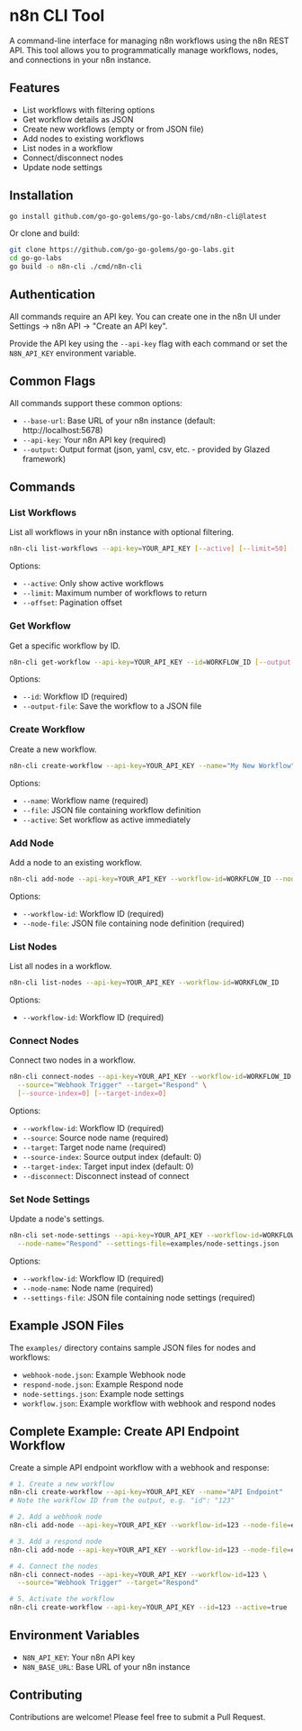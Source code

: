 # n8n CLI Tool

A command-line interface for managing n8n workflows using the n8n REST API. This tool allows you to programmatically manage workflows, nodes, and connections in your n8n instance.

## Features

- List workflows with filtering options
- Get workflow details as JSON
- Create new workflows (empty or from JSON file)
- Add nodes to existing workflows
- List nodes in a workflow
- Connect/disconnect nodes
- Update node settings

## Installation

```bash
go install github.com/go-go-golems/go-go-labs/cmd/n8n-cli@latest
```

Or clone and build:

```bash
git clone https://github.com/go-go-golems/go-go-labs.git
cd go-go-labs
go build -o n8n-cli ./cmd/n8n-cli
```

## Authentication

All commands require an API key. You can create one in the n8n UI under Settings → n8n API → "Create an API key".

Provide the API key using the `--api-key` flag with each command or set the `N8N_API_KEY` environment variable.

## Common Flags

All commands support these common options:

- `--base-url`: Base URL of your n8n instance (default: http://localhost:5678)
- `--api-key`: Your n8n API key (required)
- `--output`: Output format (json, yaml, csv, etc. - provided by Glazed framework)

## Commands

### List Workflows

List all workflows in your n8n instance with optional filtering.

```bash
n8n-cli list-workflows --api-key=YOUR_API_KEY [--active] [--limit=50] [--offset=0]
```

Options:
- `--active`: Only show active workflows
- `--limit`: Maximum number of workflows to return
- `--offset`: Pagination offset

### Get Workflow

Get a specific workflow by ID.

```bash
n8n-cli get-workflow --api-key=YOUR_API_KEY --id=WORKFLOW_ID [--output-file=workflow.json]
```

Options:
- `--id`: Workflow ID (required)
- `--output-file`: Save the workflow to a JSON file

### Create Workflow

Create a new workflow.

```bash
n8n-cli create-workflow --api-key=YOUR_API_KEY --name="My New Workflow" [--file=workflow.json] [--active]
```

Options:
- `--name`: Workflow name (required)
- `--file`: JSON file containing workflow definition
- `--active`: Set workflow as active immediately

### Add Node

Add a node to an existing workflow.

```bash
n8n-cli add-node --api-key=YOUR_API_KEY --workflow-id=WORKFLOW_ID --node-file=examples/webhook-node.json
```

Options:
- `--workflow-id`: Workflow ID (required)
- `--node-file`: JSON file containing node definition (required)

### List Nodes

List all nodes in a workflow.

```bash
n8n-cli list-nodes --api-key=YOUR_API_KEY --workflow-id=WORKFLOW_ID
```

Options:
- `--workflow-id`: Workflow ID (required)

### Connect Nodes

Connect two nodes in a workflow.

```bash
n8n-cli connect-nodes --api-key=YOUR_API_KEY --workflow-id=WORKFLOW_ID \
  --source="Webhook Trigger" --target="Respond" \
  [--source-index=0] [--target-index=0]
```

Options:
- `--workflow-id`: Workflow ID (required)
- `--source`: Source node name (required)
- `--target`: Target node name (required)
- `--source-index`: Source output index (default: 0)
- `--target-index`: Target input index (default: 0)
- `--disconnect`: Disconnect instead of connect

### Set Node Settings

Update a node's settings.

```bash
n8n-cli set-node-settings --api-key=YOUR_API_KEY --workflow-id=WORKFLOW_ID \
  --node-name="Respond" --settings-file=examples/node-settings.json
```

Options:
- `--workflow-id`: Workflow ID (required)
- `--node-name`: Node name (required)
- `--settings-file`: JSON file containing node settings (required)

## Example JSON Files

The `examples/` directory contains sample JSON files for nodes and workflows:

- `webhook-node.json`: Example Webhook node
- `respond-node.json`: Example Respond node
- `node-settings.json`: Example node settings
- `workflow.json`: Example workflow with webhook and respond nodes

## Complete Example: Create API Endpoint Workflow

Create a simple API endpoint workflow with a webhook and response:

```bash
# 1. Create a new workflow
n8n-cli create-workflow --api-key=YOUR_API_KEY --name="API Endpoint"
# Note the workflow ID from the output, e.g. "id": "123"

# 2. Add a webhook node
n8n-cli add-node --api-key=YOUR_API_KEY --workflow-id=123 --node-file=examples/webhook-node.json

# 3. Add a respond node
n8n-cli add-node --api-key=YOUR_API_KEY --workflow-id=123 --node-file=examples/respond-node.json

# 4. Connect the nodes
n8n-cli connect-nodes --api-key=YOUR_API_KEY --workflow-id=123 \
  --source="Webhook Trigger" --target="Respond"

# 5. Activate the workflow
n8n-cli create-workflow --api-key=YOUR_API_KEY --id=123 --active=true
```

## Environment Variables

- `N8N_API_KEY`: Your n8n API key
- `N8N_BASE_URL`: Base URL of your n8n instance

## Contributing

Contributions are welcome! Please feel free to submit a Pull Request.